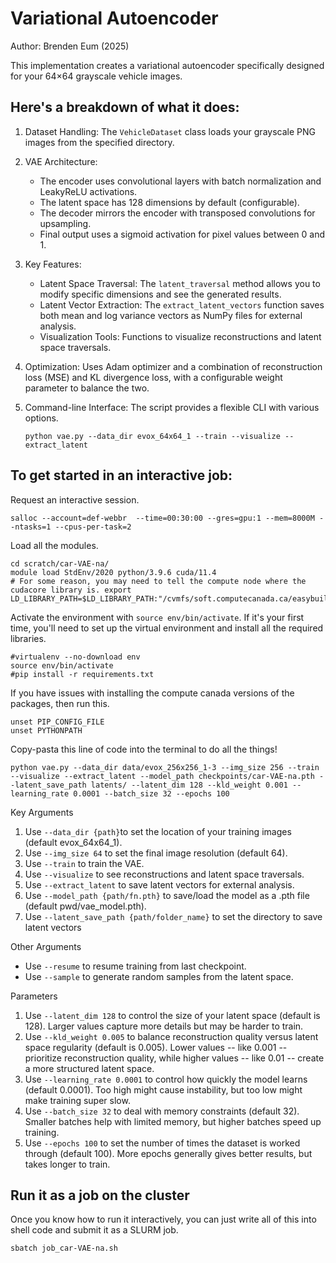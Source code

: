 # Variational Autoencoder
Author: Brenden Eum (2025)

This implementation creates a variational autoencoder specifically designed for your 64×64 grayscale vehicle images. 


## Here's a breakdown of what it does:

1. Dataset Handling: The `VehicleDataset` class loads your grayscale PNG images from the specified directory.

2. VAE Architecture:

    - The encoder uses convolutional layers with batch normalization and LeakyReLU activations.
    - The latent space has 128 dimensions by default (configurable).
    - The decoder mirrors the encoder with transposed convolutions for upsampling.
    - Final output uses a sigmoid activation for pixel values between 0 and 1.

3. Key Features:

    - Latent Space Traversal: The `latent_traversal` method allows you to modify specific dimensions and see the generated results.
    - Latent Vector Extraction: The `extract_latent_vectors` function saves both mean and log variance vectors as NumPy files for external analysis.
    - Visualization Tools: Functions to visualize reconstructions and latent space traversals.

4. Optimization: Uses Adam optimizer and a combination of reconstruction loss (MSE) and KL divergence loss, with a configurable weight parameter to balance the two.

5. Command-line Interface: The script provides a flexible CLI with various options.
    ```
    python vae.py --data_dir evox_64x64_1 --train --visualize --extract_latent
    ```


## To get started in an interactive job:

Request an interactive session.

```
salloc --account=def-webbr  --time=00:30:00 --gres=gpu:1 --mem=8000M --ntasks=1 --cpus-per-task=2
```

Load all the modules.

```
cd scratch/car-VAE-na/
module load StdEnv/2020 python/3.9.6 cuda/11.4
# For some reason, you may need to tell the compute node where the cudacore library is. export LD_LIBRARY_PATH=$LD_LIBRARY_PATH:"/cvmfs/soft.computecanada.ca/easybuild/software/2020/Core/cudacore/11.4.2/lib/"
```

Activate the environment with `source env/bin/activate`. If it's your first time, you'll need to set up the virtual environment and install all the required libraries.

```
#virtualenv --no-download env
source env/bin/activate
#pip install -r requirements.txt
```

If you have issues with installing the compute canada versions of the packages, then run this.

```
unset PIP_CONFIG_FILE
unset PYTHONPATH
```

Copy-pasta this line of code into the terminal to do all the things!

```
python vae.py --data_dir data/evox_256x256_1-3 --img_size 256 --train --visualize --extract_latent --model_path checkpoints/car-VAE-na.pth --latent_save_path latents/ --latent_dim 128 --kld_weight 0.001 --learning_rate 0.0001 --batch_size 32 --epochs 100
```

Key Arguments

1. Use `--data_dir {path}`to set the location of your training images (default evox_64x64_1).
2. Use `--img_size 64` to set the final image resolution (default 64).
3. Use `--train` to train the VAE.
4. Use `--visualize` to see reconstructions and latent space traversals.
5. Use `--extract_latent` to save latent vectors for external analysis.
6. Use `--model_path {path/fn.pth}` to save/load the model as a .pth file (default pwd/vae_model.pth).
7. Use `--latent_save_path {path/folder_name}` to set the directory to save latent vectors

Other Arguments

- Use `--resume` to resume training from last checkpoint.
- Use `--sample` to generate random samples from the latent space.


Parameters

1. Use `--latent_dim 128` to control the size of your latent space (default is 128). Larger values capture more details but may be harder to train.
2. Use `--kld_weight 0.005` to balance reconstruction quality versus latent space regularity (default is 0.005). Lower values -- like 0.001 -- prioritize reconstruction quality, while higher values -- like 0.01 -- create a more structured latent space.
3. Use `--learning_rate 0.0001` to control how quickly the model learns (default 0.0001). Too high might cause instability, but too low might make training super slow.
4. Use `--batch_size 32` to deal with memory constraints (default 32). Smaller batches help with limited memory, but higher batches speed up training.
5. Use `--epochs 100` to set the number of times the dataset is worked through (default 100). More epochs generally gives better results, but takes longer to train.


## Run it as a job on the cluster

Once you know how to run it interactively, you can just write all of this into shell code and submit it as a SLURM job.

```
sbatch job_car-VAE-na.sh
```